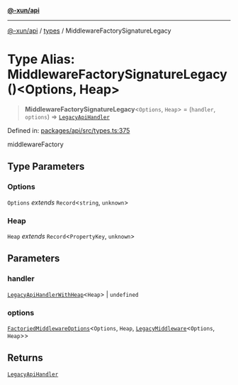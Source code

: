 [**@-xun/api**](../../README.md)

***

[@-xun/api](../../README.md) / [types](../README.md) / MiddlewareFactorySignatureLegacy

# Type Alias: MiddlewareFactorySignatureLegacy()\<Options, Heap\>

> **MiddlewareFactorySignatureLegacy**\<`Options`, `Heap`\> = (`handler`, `options`) => [`LegacyApiHandler`](LegacyApiHandler.md)

Defined in: [packages/api/src/types.ts:375](https://github.com/Xunnamius/api-utils/blob/c09789cf368e76cc20c657b2a1b00afeebcaaa9d/packages/api/src/types.ts#L375)

middlewareFactory

## Type Parameters

### Options

`Options` *extends* `Record`\<`string`, `unknown`\>

### Heap

`Heap` *extends* `Record`\<`PropertyKey`, `unknown`\>

## Parameters

### handler

[`LegacyApiHandlerWithHeap`](LegacyApiHandlerWithHeap.md)\<`Heap`\> | `undefined`

### options

[`FactoriedMiddlewareOptions`](FactoriedMiddlewareOptions.md)\<`Options`, `Heap`, [`LegacyMiddleware`](LegacyMiddleware.md)\<`Options`, `Heap`\>\>

## Returns

[`LegacyApiHandler`](LegacyApiHandler.md)
